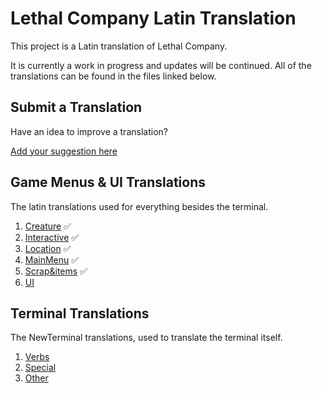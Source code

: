 # Lethal Company Latin Translation

This project is a Latin translation of Lethal Company.

It is currently a work in progress and updates will be continued. All of the translations can be found in the files linked below.

## Submit a Translation

Have an idea to improve a translation?

[Add your suggestion here](https://github.com/benjenkinsv95/lethal-company-latin-mod/issues/new)


## Game Menus & UI Translations
The latin translations used for everything besides the terminal.

1. [Creature](BepInEx/config/la-VA/Creature.txt) ✅
2. [Interactive](BepInEx/config/la-VA/Interactive.txt) ✅
3. [Location](BepInEx/config/la-VA/Location.txt) ✅
4. [MainMenu](BepInEx/config/la-VA/MainMenu.txt) ✅
5. [Scrap&items](BepInEx/config/la-VA/Scrap&items.txt) ✅
6. [UI](BepInEx/config/la-VA/UI.txt)


## Terminal Translations
The NewTerminal translations, used to translate the terminal itself.

1. [Verbs](BepInEx/config/NewTerminal-Verbs.cfg)
2. [Special](BepInEx/config/NewTerminal-Special.cfg)
3. [Other](BepInEx/config/NewTerminal-Other.cfg)
